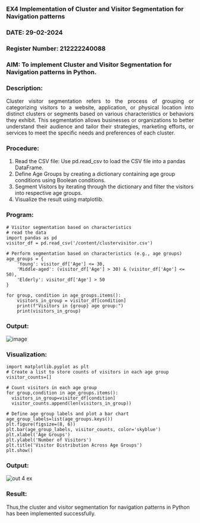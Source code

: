 ### EX4 Implementation of Cluster and Visitor Segmentation for Navigation patterns
### DATE: 29-02-2024
### Register Number: 212222240088
### AIM: To implement Cluster and Visitor Segmentation for Navigation patterns in Python.
### Description:
<div align= "justify">Cluster visitor segmentation refers to the process of grouping or categorizing visitors to a website, 
  application, or physical location into distinct clusters or segments based on various characteristics or behaviors they exhibit. 
  This segmentation allows businesses or organizations to better understand their audience and tailor their strategies, marketing efforts, 
  or services to meet the specific needs and preferences of each cluster.</div>
  
### Procedure:
1) Read the CSV file: Use pd.read_csv to load the CSV file into a pandas DataFrame.
2) Define Age Groups by creating a dictionary containing age group conditions using Boolean conditions.
3) Segment Visitors by iterating through the dictionary and filter the visitors into respective age groups.
4) Visualize the result using matplotlib.

### Program:
```
# Visitor segmentation based on characteristics
# read the data
import pandas as pd
visitor_df = pd.read_csv('/content/clustervisitor.csv')

# Perform segmentation based on characteristics (e.g., age groups)
age_groups = {
    'Young': visitor_df['Age'] <= 30,
    'Middle-aged': (visitor_df['Age'] > 30) & (visitor_df['Age'] <= 50),
    'Elderly': visitor_df['Age'] > 50
}

for group, condition in age_groups.items():  
    visitors_in_group = visitor_df[condition] 
    print(f"Visitors in {group} age group:")
    print(visitors_in_group)
```
### Output:
![image](https://github.com/MrSanthosh-dev/WDM_EXP4/assets/117916573/f7bf3299-b314-4e57-9f1a-2eed10d42f45)

### Visualization:
```
import matplotlib.pyplot as plt
# Create a list to store counts of visitors in each age group
visitor_counts=[]

# Count visitors in each age group
for group,condition in age_groups.items():
  visitors_in_group=visitor_df[condition]
  visitor_counts.append(len(visitors_in_group))
    
# Define age group labels and plot a bar chart
age_group_labels=list(age_groups.keys())
plt.figure(figsize=(8, 6))
plt.bar(age_group_labels, visitor_counts, color='skyblue')
plt.xlabel('Age Groups')
plt.ylabel('Number of Visitors')
plt.title('Visitor Distribution Across Age Groups')
plt.show()
```
### Output:

![out 4 ex](https://github.com/Sakthimurugavel/WDM_EXP4/assets/118707246/3e43ac9f-295c-473b-b6b1-b7c5c4b7ce73)

### Result:
Thus,the cluster and visitor segmentation for navigation patterns in Python has been implemented successfully.
